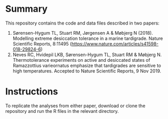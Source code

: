 # Summary

This repository contains the code and data files described in two papers:
1. Sørensen-Hygum TL, Stuart RM, Jørgensen A & Møbjerg N (2018). Modelling extreme desiccation tolerance in a marine tardigrade. Nature Scientific Reports, 8:11495 (https://www.nature.com/articles/s41598-018-29824-6)
2. Neves RC, Hvidepil LKB, Sørensen-Hygum TL, Stuart RM & Møbjerg N. Thermotolerance experiments on active and desiccated states of Ramazzottius varieornatus emphasize that tardigrades are sensitive to high temperatures. Accepted to Nature Scientific Reports, 9 Nov 2019.

# Instructions

To replicate the analyses from either paper, download or clone the repository and run the R files in the relevant directory.
